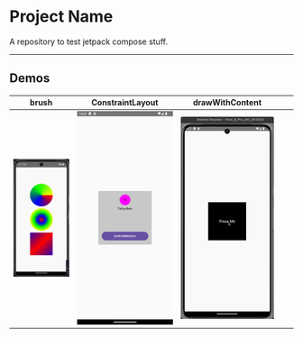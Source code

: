 # Project Name

A repository to test jetpack compose stuff.

---

## Demos

| brush |  ConstraintLayout |  drawWithContent |   |   |
|-------|---|---|---|---|
|    ![brush](app/src/main/java/dev/felipereis/learningcomposestuff/brush/brush.gif)   |  ![ConstraintLayout](app/src/main/java/dev/felipereis/learningcomposestuff/constraintLayout/ConstraintLayoutExample.png) |  ![drawWithContent](app/src/main/java/dev/felipereis/learningcomposestuff/drawWithContent/drawWithContent-BoxWithRectangles.gif) |   |   |



